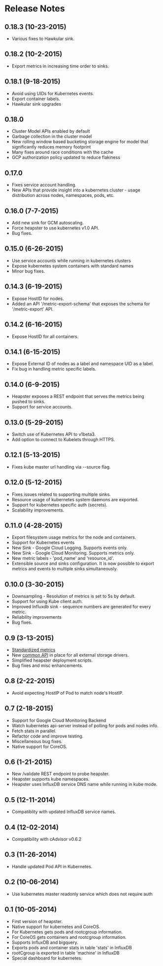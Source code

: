 # Release Notes

## 0.18.3 (10-23-2015)
- Various fixes to Hawkular sink.

## 0.18.2 (10-2-2015)
- Export metrics in increasing time order to sinks.

## 0.18.1 (9-18-2015)
- Avoid using UIDs for Kubernetes events.
- Export container labels.
- Hawkular sink upgrades

## 0.18.0
- Cluster Model APIs enabled by default
- Garbage collection in the cluster model
- New rolling window based bucketing storage engine for model that significantly reduces memory footprint
- Many fixes around race conditions with the cache
- GCP authorization policy updated to reduce flakiness

## 0.17.0
- Fixes service account handling.
- New APIs that provide insight into a kubernetes cluster - usage distribution across nodes, namespaces, pods, etc.

## 0.16.0 (7-7-2015)
- Add new sink for GCM autoscaling.
- Force heapster to use kubernetes v1.0 API.
- Bug fixes.

## 0.15.0 (6-26-2015)
- Use service accounts while running in kubernetes clusters
- Expose kubernetes system containers with standard names
- Minor bug fixes.

## 0.14.3 (6-19-2015)
- Expose HostID for nodes. 
- Added an API '/metric-export-schema' that exposes the schema for '/metric-export' API.

## 0.14.2 (6-16-2015)
- Expose HostID for all containers.

## 0.14.1 (6-15-2015)
- Expose External ID of nodes as a label and namespace UID as a label.
- Fix bug in handling metric specific labels.

## 0.14.0 (6-9-2015)
- Heapster exposes a REST endpoint that serves the metrics being pushed to sinks.
- Support for service accounts.

## 0.13.0 (5-29-2015)
- Switch use of Kubernetes API to v1beta3.
- Add option to connect to Kubelets through HTTPS.

## 0.12.1 (5-13-2015)
- Fixes kube master url handling via --source flag.

## 0.12.0 (5-12-2015)
- Fixes issues related to supporting multiple sinks.
- Resource usage of kubernetes system daemons are exported.
- Support for kubernetes specific auth (secrets).
- Scalability improvements.

## 0.11.0 (4-28-2015)
- Export filesystem usage metrics for the node and containers.
- Support for Kubernetes events
- New Sink - Google Cloud Logging. Supports events only.
- New Sink - Google Cloud Monitoring. Supports metrics only.
- New metric labels - 'pod_name' and 'resource_id'.
- Extensible source and sinks configuration. It is now possible to export metrics and events to multiple sinks simultaneously.

## 0.10.0 (3-30-2015)
- Downsampling - Resolution of metrics is set to 5s by default.
- Support for using Kube client auth.
- Improved Influxdb sink - sequence numbers are generated for every metric.
- Reliability improvements
- Bug fixes.

## 0.9 (3-13-2015)
- [Standardized metrics](sinks/api/supported_metrics.go)
- New [common API](sinks/api/types.go) in place for all external storage drivers.
- Simplified heapster deployment scripts.
- Bug fixes and misc enhancements.

## 0.8 (2-22-2015)
- Avoid expecting HostIP of Pod to match node's HostIP. 

## 0.7 (2-18-2015)
- Support for Google Cloud Monitoring Backend
- Watch kubernetes api-server instead of polling for pods and nodes info.
- Fetch stats in parallel.
- Refactor code and improve testing.
- Miscellaneous bug fixes.
- Native support for CoreOS.

## 0.6 (1-21-2015)
- New /validate REST endpoint to probe heapster.
- Heapster supports kube namespaces.
- Heapster uses InfluxDB service DNS name while running in kube mode.

## 0.5 (12-11-2014)
- Compatiblity with updated InfluxDB service names.

## 0.4 (12-02-2014)
- Compatibility with cAdvisor v0.6.2

## 0.3 (11-26-2014)
- Handle updated Pod API in Kubernetes.

## 0.2 (10-06-2014)
- Use kubernetes master readonly service which does not require auth

## 0.1 (10-05-2014)
- First version of heapster.
- Native support for kubernetes and CoreOS.
- For Kubernetes gets pods and rootcgroup information.
- For CoreOS gets containers and rootcgroup information.
- Supports InfluxDB and bigquery.
- Exports pods and container stats in table 'stats' in InfluxDB
- rootCgroup is exported in table 'machine' in InfluxDB
- Special dashboard for kubernetes.
